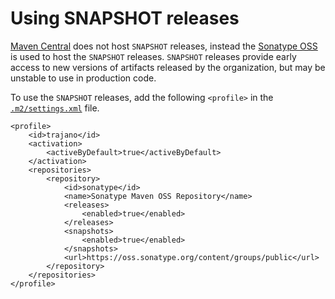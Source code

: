 Using SNAPSHOT releases
=======================

[Maven Central][] does not host `SNAPSHOT` releases, instead  the
[Sonatype OSS][] is used to host the `SNAPSHOT` releases.  `SNAPSHOT` releases
provide early access to new versions of artifacts released by the organization,
but may be unstable to use in production code.

To use the `SNAPSHOT` releases, add the following `<profile>` in the
[`.m2/settings.xml`][settings] file.

    <profile>
        <id>trajano</id>
        <activation>
            <activeByDefault>true</activeByDefault>
        </activation>
        <repositories>
            <repository>
                <id>sonatype</id>
                <name>Sonatype Maven OSS Repository</name>
                <releases>
                    <enabled>true</enabled>
                </releases>
                <snapshots>
                    <enabled>true</enabled>
                </snapshots>
                <url>https://oss.sonatype.org/content/groups/public</url>
            </repository>
        </repositories>
    </profile>

[Sonatype OSS]: http://oss.sonatype.org/
[Maven Central]: http://search.maven.org/
[settings]: ./settings.xml
